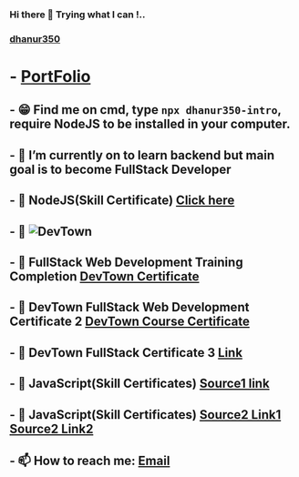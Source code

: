 ### Hi there 👋 Trying what I can !..
### **[dhanur350](https://github.com/dhanur350)**
# - **[PortFolio](https://dhanur350.github.io/My_Portfolio/)**
## - 😁 Find me on cmd, type `npx dhanur350-intro`, require NodeJS to be installed in your computer.
## - 🔭 I’m currently on to learn backend but main goal is to become FullStack Developer
## - 🌱 NodeJS(Skill Certificate) [Click here](https://www.hackerrank.com/certificates/d760b382240e)
## - 🌱 ![DevTown](https://global-uploads.webflow.com/6077f96cf4fa19216396daaf/61a1bee63c6e040a0dd33805_LOGO.svg)
## - 🌱 FullStack Web Development Training Completion [DevTown Certificate](https://cert.devtown.in/verify/ZEcIMv)
## - 🌱 DevTown FullStack Web Development Certificate 2 [DevTown Course Certificate](https://cert.devtown.in/verify/1Ip8l8)
## - 🌱 DevTown FullStack Certificate 3 [Link](https://cert.devtown.in/verify/Zfbu7o)
## - 🌱 JavaScript(Skill Certificates) [Source1 link](https://www.hackerrank.com/certificates/7b12add32d84)
## - 🌱 JavaScript(Skill Certificates) [Source2 Link1](https://skillsoft.digitalbadges.skillsoft.com/6cbf8cc6-94d2-4d64-8d97-801078149751) [Source2 Link2](https://drive.google.com/file/d/1arQYd47h32RQ2k-1iPhj0TUt7Pp9yj3d/view?usp=sharing)
## - 📫 How to reach me: [Email](mailto:dhanur297@gmail.com)
